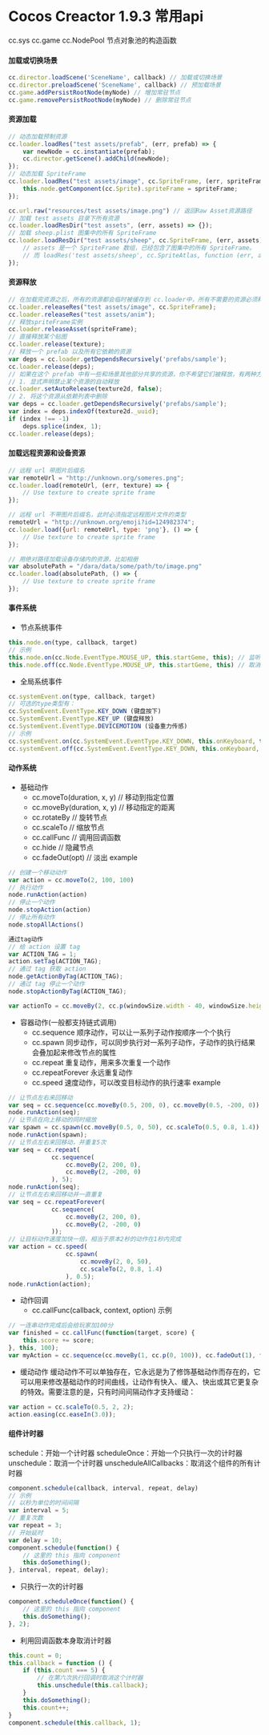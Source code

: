 # Cocos Creactor 1.9.3 常用api
cc.sys
cc.game
cc.NodePool 节点对象池的构造函数
#### 加载或切换场景
```js
cc.director.loadScene('SceneName', callback) // 加载或切换场景
cc.director.preloadScene('SceneName', callback) // 预加载场景
cc.game.addPersistRootNode(myNode) // 增加常驻节点
cc.game.removePersistRootNode(myNode) // 删除常驻节点
```
#### 资源加载
```js
// 动态加载预制资源
cc.loader.loadRes("test assets/prefab", (err, prefab) => {
    var newNode = cc.instantiate(prefab);
    cc.director.getScene().addChild(newNode);
});
// 动态加载 SpriteFrame
cc.loader.loadRes("test assets/image", cc.SpriteFrame, (err, spriteFrame) => {
    this.node.getComponent(cc.Sprite).spriteFrame = spriteFrame;
});

cc.url.raw("resources/test assets/image.png") // 返回Raw Asset资源路径
// 加载 test assets 目录下所有资源
cc.loader.loadResDir("test assets", (err, assets) => {});
// 加载 sheep.plist 图集中的所有 SpriteFrame
cc.loader.loadResDir("test assets/sheep", cc.SpriteFrame, (err, assets) => {
    // assets 是一个 SpriteFrame 数组，已经包含了图集中的所有 SpriteFrame。
    // 而 loadRes('test assets/sheep', cc.SpriteAtlas, function (err, atlas) {...}) 获得的则是整个 SpriteAtlas 对象。
});
```
#### 资源释放
```js
// 在加载完资源之后，所有的资源都会临时被缓存到 cc.loader中，所有不需要的资源必须释放掉以减少内存占用
cc.loader.releaseRes("test assets/image", cc.SpriteFrame);
cc.loader.releaseRes("test assets/anim");
// 释放spriteFrame实例
cc.loader.releaseAsset(spriteFrame);
// 直接释放某个贴图
cc.loader.release(texture);
// 释放一个 prefab 以及所有它依赖的资源
var deps = cc.loader.getDependsRecursively('prefabs/sample');
cc.loader.release(deps);
// 如果在这个 prefab 中有一些和场景其他部分共享的资源，你不希望它们被释放，有两种方法：
// 1. 显式声明禁止某个资源的自动释放
cc.loader.setAutoRelease(texture2d, false);
// 2. 将这个资源从依赖列表中删除
var deps = cc.loader.getDependsRecursively('prefabs/sample');
var index = deps.indexOf(texture2d._uuid);
if (index !== -1)
    deps.splice(index, 1);
cc.loader.release(deps);
```
#### 加载远程资源和设备资源
```js
// 远程 url 带图片后缀名
var remoteUrl = "http://unknown.org/someres.png";
cc.loader.load(remoteUrl, (err, texture) => {
    // Use texture to create sprite frame
});

// 远程 url 不带图片后缀名，此时必须指定远程图片文件的类型
remoteUrl = "http://unknown.org/emoji?id=124982374";
cc.loader.load({url: remoteUrl, type: 'png'}, () => {
    // Use texture to create sprite frame
});

// 用绝对路径加载设备存储内的资源，比如相册
var absolutePath = "/dara/data/some/path/to/image.png"
cc.loader.load(absolutePath, () => {
    // Use texture to create sprite frame
});
```
#### 事件系统
- 节点系统事件
```js
this.node.on(type, callback, target)
// 示例
this.node.on(cc.Node.EventType.MOUSE_UP, this.startGeme, this); // 监听
this.node.off(cc.Node.EventType.MOUSE_UP, this.startGeme, this) // 取消监听
```
- 全局系统事件
```js
cc.systemEvent.on(type, callback, target)
// 可选的type类型有：
cc.SystemEvent.EventType.KEY_DOWN (键盘按下)
cc.SystemEvent.EventType.KEY_UP (键盘释放)
cc.SystemEvent.EventType.DEVICEMOTION (设备重力传感)
// 示例
cc.systemEvent.on(cc.SystemEvent.EventType.KEY_DOWN, this.onKeyboard, this) // 监听
cc.systemEvent.off(cc.SystemEvent.EventType.KEY_DOWN, this.onKeyboard, this) // 取消监听
```
#### 动作系统
- 基础动作
    - cc.moveTo(duration, x, y) // 移动到指定位置
    - cc.moveBy(duration, x, y) // 移动指定的距离
    - cc.rotateBy // 旋转节点
    - cc.scaleTo // 缩放节点
    - cc.callFunc // 调用回调函数
    - cc.hide    // 隐藏节点
    - cc.fadeOut(opt) // 淡出
example
```js
// 创建一个移动动作
var action = cc.moveTo(2, 100, 100)
// 执行动作
node.runAction(action)
// 停止一个动作
node.stopAction(action)
// 停止所有动作
node.stopAllActions()

通过tag动作
// 给 action 设置 tag
var ACTION_TAG = 1;
action.setTag(ACTION_TAG);
// 通过 tag 获取 action
node.getActionByTag(ACTION_TAG);
// 通过 tag 停止一个动作
node.stopActionByTag(ACTION_TAG);

var actionTo = cc.moveBy(2, cc.p(windowSize.width - 40, windowSize.height - 40));
```
- 容器动作(一般都支持链式调用)
    - cc.sequence 顺序动作，可以让一系列子动作按顺序一个个执行
    - cc.spawn 同步动作，可以同步执行对一系列子动作，子动作的执行结果会叠加起来修改节点的属性
    - cc.repeat 重复动作，用来多次重复一个动作
    - cc.repeatForever 永远重复动作
    - cc.speed 速度动作，可以改变目标动作的执行速率
example
```js
// 让节点左右来回移动
var seq = cc.sequence(cc.moveBy(0.5, 200, 0), cc.moveBy(0.5, -200, 0));
node.runAction(seq);
// 让节点在向上移动的同时缩放
var spawn = cc.spawn(cc.moveBy(0.5, 0, 50), cc.scaleTo(0.5, 0.8, 1.4));
node.runAction(spawn);
// 让节点左右来回移动，并重复5次
var seq = cc.repeat(
            cc.sequence(
                cc.moveBy(2, 200, 0),
                cc.moveBy(2, -200, 0)
            ), 5);
node.runAction(seq);
// 让节点左右来回移动并一直重复
var seq = cc.repeatForever(
            cc.sequence(
                cc.moveBy(2, 200, 0),
                cc.moveBy(2, -200, 0)
            ));
// 让目标动作速度加快一倍，相当于原本2秒的动作在1秒内完成
var action = cc.speed(
                cc.spawn(
                    cc.moveBy(2, 0, 50),
                    cc.scaleTo(2, 0.8, 1.4)
                ), 0.5);
node.runAction(action);
```
- 动作回调
    - cc.callFunc(callback, context, option)
示例
```js
// 一连串动作完成后会给玩家加100分
var finished = cc.callFunc(function(target, score) {
    this.score += score;
}, this, 100);
var myAction = cc.sequence(cc.moveBy(1, cc.p(0, 100)), cc.fadeOut(1), finished);
```
- 缓动动作
缓动动作不可以单独存在，它永远是为了修饰基础动作而存在的，它可以用来修改基础动作的时间曲线，让动作有快入、缓入、快出或其它更复杂的特效。需要注意的是，只有时间间隔动作才支持缓动：
```js
var action = cc.scaleTo(0.5, 2, 2);
action.easing(cc.easeIn(3.0));
```
#### 组件计时器
schedule：开始一个计时器
scheduleOnce：开始一个只执行一次的计时器
unschedule：取消一个计时器
unscheduleAllCallbacks：取消这个组件的所有计时器
```js
component.schedule(callback, interval, repeat, delay)
// 示例
// 以秒为单位的时间间隔
var interval = 5;
// 重复次数
var repeat = 3;
// 开始延时
var delay = 10;
component.schedule(function() {
    // 这里的 this 指向 component
    this.doSomething();
}, interval, repeat, delay);
```
- 只执行一次的计时器
```js
component.scheduleOnce(function() {
    // 这里的 this 指向 component
    this.doSomething();
}, 2);
```
- 利用回调函数本身取消计时器
```js
this.count = 0;
this.callback = function () {
    if (this.count === 5) {
        // 在第六次执行回调时取消这个计时器
        this.unschedule(this.callback);
    }
    this.doSomething();
    this.count++;
}
component.schedule(this.callback, 1);
```